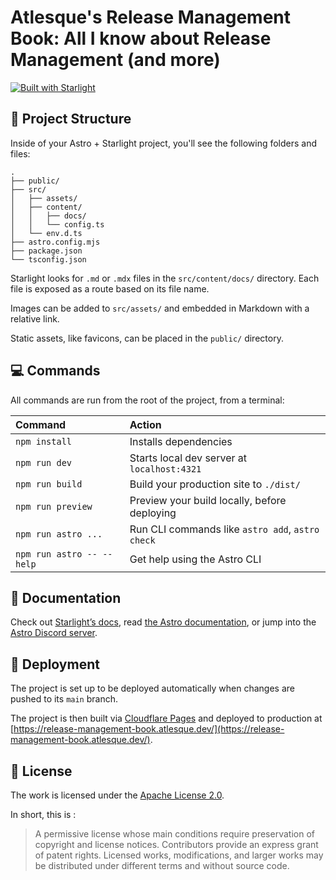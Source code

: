 # Atlesque's Release Management Book: All I know about Release Management (and more)

[![Built with Starlight](https://astro.badg.es/v2/built-with-starlight/tiny.svg)](https://starlight.astro.build)

## 📁 Project Structure

Inside of your Astro + Starlight project, you'll see the following folders and files:

```shell
.
├── public/
├── src/
│   ├── assets/
│   ├── content/
│   │   ├── docs/
│   │   └── config.ts
│   └── env.d.ts
├── astro.config.mjs
├── package.json
└── tsconfig.json
```

Starlight looks for `.md` or `.mdx` files in the `src/content/docs/` directory. Each file is exposed as a route based on its file name.

Images can be added to `src/assets/` and embedded in Markdown with a relative link.

Static assets, like favicons, can be placed in the `public/` directory.

## 💻 Commands

All commands are run from the root of the project, from a terminal:

| Command                   | Action                                           |
| :------------------------ | :----------------------------------------------- |
| `npm install`             | Installs dependencies                            |
| `npm run dev`             | Starts local dev server at `localhost:4321`      |
| `npm run build`           | Build your production site to `./dist/`          |
| `npm run preview`         | Preview your build locally, before deploying     |
| `npm run astro ...`       | Run CLI commands like `astro add`, `astro check` |
| `npm run astro -- --help` | Get help using the Astro CLI                     |

## 📕 Documentation

Check out [Starlight’s docs](https://starlight.astro.build/), read [the Astro documentation](https://docs.astro.build), or jump into the [Astro Discord server](https://astro.build/chat).

## 🚀 Deployment

The project is set up to be deployed automatically when changes are pushed to its `main` branch.

The project is then built via [Cloudflare Pages](https://pages.cloudflare.com/) and deployed to production at [https://release-management-book.atlesque.dev/](https://release-management-book.atlesque.dev/).

## 🔎 License

The work is licensed under the [Apache License 2.0](https://choosealicense.com/licenses/apache-2.0/).

In short, this is :

> A permissive license whose main conditions require preservation of copyright and license notices. Contributors provide an express grant of patent rights. Licensed works, modifications, and larger works may be distributed under different terms and without source code.

